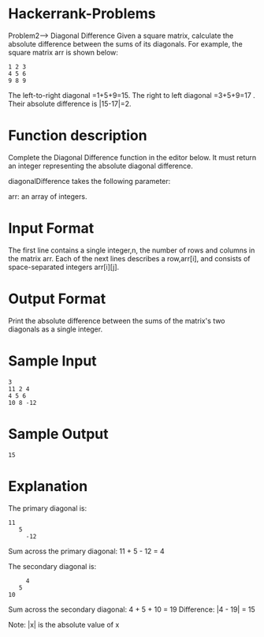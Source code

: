 # Hackerrank-Problems
  Problem2--> Diagonal Difference
  Given a square matrix, calculate the absolute difference between the sums of its diagonals.
For example, the square matrix arr is shown below:

    1 2 3
    4 5 6
    9 8 9  
The left-to-right diagonal =1+5+9=15. The right to left diagonal =3+5+9=17 . Their absolute difference is |15-17|=2.

# Function description
  Complete the Diagonal Difference function in the editor below. It must return an integer representing the absolute diagonal difference.

  diagonalDifference takes the following parameter:

  arr: an array of integers.
# Input Format
  The first line contains a single integer,n, the number of rows and columns in the matrix arr. Each of the next lines describes a row,arr[i], and consists of space-separated integers arr[i][j].

# Output Format
  Print the absolute difference between the sums of the matrix's two diagonals as a single integer.

# Sample Input
    3
    11 2 4
    4 5 6
    10 8 -12
# Sample Output
    15
# Explanation
The primary diagonal is:

    11
       5
         -12
Sum across the primary diagonal: 11 + 5 - 12 = 4

The secondary diagonal is:

         4
       5
    10
Sum across the secondary diagonal: 4 + 5 + 10 = 19 Difference: |4 - 19| = 15

Note: |x| is the absolute value of x


